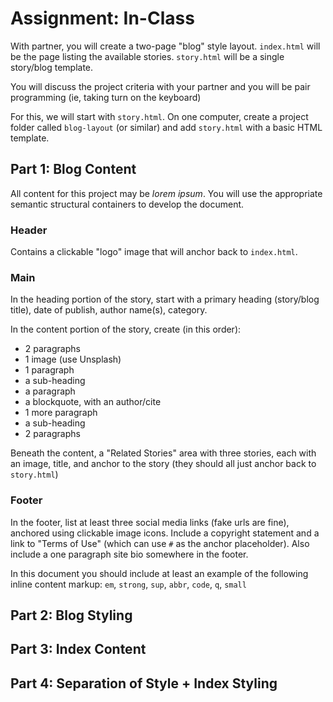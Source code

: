 # Assignment: In-Class

With partner, you will create a two-page "blog" style layout. `index.html` will be the page listing the available stories. `story.html` will be a single story/blog template. 

You will discuss the project criteria with your partner and you will be pair programming (ie, taking turn on the keyboard)

For this, we will start with `story.html`. On one computer, create a project folder called `blog-layout` (or similar) and add `story.html` with a basic HTML template. 

## Part 1: Blog Content

All content for this project may be _lorem ipsum_. You will use the appropriate semantic structural containers to develop the document.


### Header 

Contains a clickable "logo" image that will anchor back to `index.html`. 

### Main

In the heading portion of the story, start with a primary heading (story/blog title), date of publish, author name(s), category.

In the content portion of the story, create (in this order):
- 2 paragraphs
- 1 image (use Unsplash)
- 1 paragraph
- a sub-heading
- a paragraph
- a blockquote, with an author/cite
- 1 more paragraph
- a sub-heading
- 2 paragraphs

Beneath the content, a "Related Stories" area with three stories, each with an image, title, and anchor to the story (they should all just anchor back to `story.html`)

### Footer

In the footer, list at least three social media links (fake urls are fine), anchored using clickable image icons. Include a copyright statement and a link to "Terms of Use" (which can use `#` as the anchor placeholder). Also include a one paragraph site bio somewhere in the footer.

In this document you should include at least an example of the following inline content markup: `em`, `strong`, `sup`, `abbr`, `code`, `q`, `small`


## Part 2: Blog Styling


## Part 3: Index Content


## Part 4: Separation of Style + Index Styling